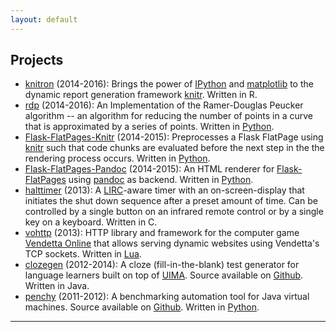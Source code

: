 ```yaml
---
layout: default
---
```

## Projects
- [knitron](http://github.com/fhirschmann/knitron) (2014-2016):
  Brings the power of [IPython](http://ipython.org/) and [matplotlib](http://matplotlib.org/) to the dynamic report generation
  framework [knitr](http://yihui.name/knitr). Written in R.
- [rdp](http://github.com/fhirschmann/rdp) (2014-2016):
  An Implementation of the Ramer-Douglas Peucker algorithm -- an algorithm
  for reducing the number of points in a curve that is approximated by a
  series of points. Written in [Python](http://python.org).
- [Flask-FlatPages-Knitr](http://github.com/fhirschmann/Flask-FlatPages-Knitr) (2014-2015):
  Preprocesses a Flask FlatPage using [knitr](http://yihui.name/knitr/)
  such that code chunks are evaluated before the next step in the the
  rendering process occurs.
  Written in [Python](http://python.org).
- [Flask-FlatPages-Pandoc](http://github.com/fhirschmann/Flask-FlatPages-Pandoc) (2014-2015):
  An HTML renderer for [Flask-FlatPages](http://pythonhosted.org/Flask-FlatPages/)
  using [pandoc](http://johnmacfarlane.net/pandoc/) as backend.
  Written in [Python](http://python.org).
- [halttimer](http://github.com/fhirschmann/halttimer) (2013):
  A [LIRC](http://lirc.org)-aware timer with an 
  on-screen-display that initiates the shut down sequence after a preset amount of time. 
  Can be controlled by a single button on an infrared remote control or by a single key on a keyboard.
  Written in C.
- [vohttp](http://github.com/fhirschmann/vohttp) (2013):
  HTTP library and framework for the computer game [Vendetta Online](http://vendetta-online.com)
  that allows serving dynamic websites using Vendetta's TCP sockets. Written in [Lua](http://lua.org).
- [clozegen](https://github.com/fhirschmann/clozegen) (2012-2014):
  A cloze (fill-in-the-blank) test generator for language learners
  built on top of [UIMA](http://uima.apache.org). Source available
  on [Github](https://github.com/fhirschmann/clozegen). Written in Java.
- [penchy](https://penchy.pascal-wittmann.de) (2011-2012):
  A benchmarking automation tool for Java virtual machines. Source
  available on [Github](https://github.com/fhirschmann/penchy).
  Written
  in [Python](http://python.org).

---
